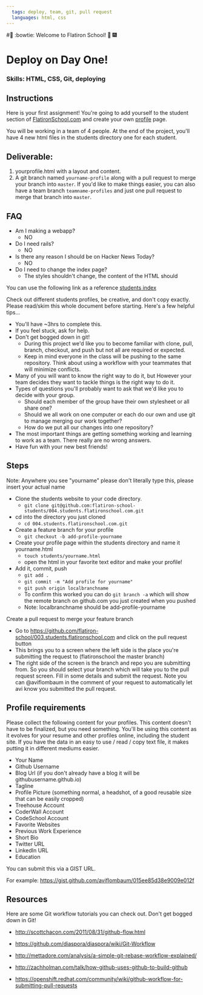 ```yaml
---
  tags: deploy, team, git, pull request
  languages: html, css
---
```

#:confetti_ball: :bowtie: Welcome to Flatiron School! :tada: :fireworks:

# Deploy on Day One!

### Skills: HTML, CSS, Git, deploying

## Instructions

Here is your first assignment! You're going to add yourself to the student section of [FlatironSchool.com](http://students.flatironschool.com) and create your own [profile](http://students.flatironschool.com/students/tiffany_peon_profile.html) page. 

You will be working in a team of 4 people.  At the end of the project, you'll have 4 new html files in the students directory one for each student.

## Deliverable:

1. yourprofile.html with a layout and content.
2. A git branch named `yourname-profile` along with a pull request to merge your branch into `master`. If you'd like to make things easier, you can also have a team branch `teamname-profiles` and just one pull request to merge that branch into `master`.

## FAQ

- Am I making a webapp?
  - NO
- Do I need rails?
  - NO
- Is there any reason I should be on Hacker News Today?
  - NO
- Do I need to change the index page?
  - The styles shouldn't change, the content of the HTML should

You can use the following link as a reference [students index](http://students.flatironschool.com/)

Check out different students profiles, be creative, and don't copy exactly.
Please read/skim this whole document before starting. Here's a few helpful tips...

- You'll have ~3hrs to complete this.
- If you feel stuck, ask for help.
- Don't get bogged down in git!
  - During this project we'd like you to become familiar with clone, pull, branch, checkout, and push but not all are required or expected.
  - Keep in mind everyone in the class will be pushing to the same repository.  Think about using a workflow with your teammates that will minimize conflicts.
- Many of you will want to know the right way to do it, but However your team decides they want to tackle things is the right way to do it.
- Types of questions you'll probably want to ask that we'd like you to decide with your group.
  - Should each member of the group have their own stylesheet or all share one?
  - Should we all work on one computer or each do our own and use git to manage merging our work together?
  - How do we put all our changes into one repository?
- The most important things are getting something working and learning to work as a team. There really are no wrong answers.
- Have fun with your new best friends!

## Steps

Note: Anywhere you see "yourname" please don't literally type this, please insert your actual name
- Clone the students website to your code directory.
  - `git clone git@github.com:flatiron-school-students/004.students.flatironschool.com.git`
- cd into the directory you just cloned
  - `cd 004.students.flatironschool.com.git`
- Create a feature branch for your profile
  - ```git checkout -b add-profile-yourname```
- Create your profile page within the students directory and name it yourname.html
  - ```touch students/yourname.html```
  - open the html in your favorite text editor and make your profile!
- Add it, commit, push
    - ```git add .```
    - ```git commit -m "Add profile for yourname"```
    - ```git push origin localbranchname```
    - To confirm this worked you can do ```git branch -a``` which will show the remote branch on github.com you just created when you pushed
    - Note: localbranchname should be add-profile-yourname

Create a pull request to merge your feature branch
  - Go to https://github.com/flatiron-school/003.students.flatironschool.com and click on the pull request button
  - This brings you to a screen where the left side is the place you're submitting the request to (flatironschool the master branch)
  - The right side of the screen is the branch and repo you are submitting from.  So you should select your branch which will take you to the pull request screen.  Fill in some details and submit the request.  Note you can @aviflombaum in the comment of your request to automatically let avi know you submitted the pull request.

## Profile requirements

Please collect the following content for your profiles. This content doesn't have to be finalized, but you need something. You'll be using this content as it evolves for your resume and other profiles online, including the student site. If you have the data in an easy to use / read / copy text file, it makes putting it in different mediums easier.

- Your Name
- Github Username
- Blog Url (if you don't already have a blog it will be githubusername.github.io)
- Tagline
- Profile Picture (something normal, a headshot, of a good reusable size that can be easily cropped)
- Treehouse Account
- CoderWall Account
- CodeSchool Account
- Favorite Websites
- Previous Work Experience
- Short Bio
- Twitter URL
- LinkedIn URL
- Education

You can submit this via a GIST URL.

For example: https://gist.github.com/aviflombaum/015ee85d38e9009e012f

## Resources
Here are some Git workflow tutorials you can check out.  Don't get bogged down in Git!

- http://scottchacon.com/2011/08/31/github-flow.html

- https://github.com/diaspora/diaspora/wiki/Git-Workflow

- http://mettadore.com/analysis/a-simple-git-rebase-workflow-explained/

- http://zachholman.com/talk/how-github-uses-github-to-build-github

- https://openshift.redhat.com/community/wiki/github-workflow-for-submitting-pull-requests
